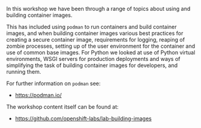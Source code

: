In this workshop we have been through a range of topics about using and building container images.

This has included using `podman` to run containers and build container images, and when building container images various best practices for creating a secure container image, requirements for logging, reaping of zombie processes, setting up of the user environment for the container and use of common base images. For Python we looked at use of Python virtual environments, WSGI servers for production deployments and ways of simplifying the task of building container images for developers, and running them.

For further information on `podman` see:

* https://podman.io/

The workshop content itself can be found at:

* https://github.com/openshift-labs/lab-building-images
